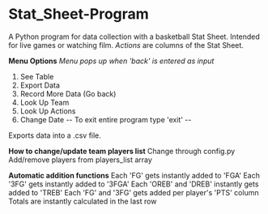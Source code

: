 # Stat_Sheet-Program

A Python program for data collection with a basketball Stat Sheet. 
Intended for live games or watching film. *Actions* are columns of the Stat Sheet.

**Menu Options** 
*Menu pops up when 'back' is entered as input*
1. See Table 
2. Export Data 
3. Record More Data (Go back) 
4. Look Up Team 
5. Look Up Actions
6. Change Date
-- To exit entire program type 'exit' --

Exports data into a .csv file.

**How to change/update team players list**
Change through config.py
Add/remove players from players_list array

**Automatic addition functions**
Each 'FG' gets instantly added to 'FGA' 
Each '3FG' gets instantly added to '3FGA' 
Each 'OREB' and 'DREB' instantly gets added to 'TREB'
Each 'FG' and '3FG' gets added per player's 'PTS' column
Totals are instantly calculated in the last row
